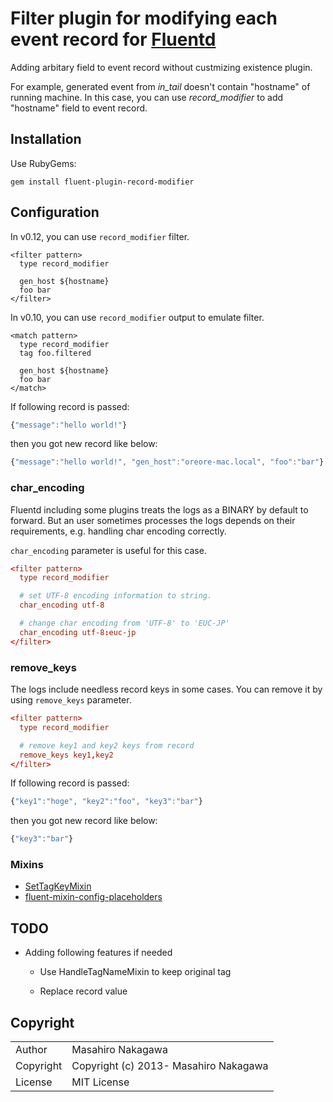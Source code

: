 # Filter plugin for modifying each event record for [Fluentd](http://fluentd.org)

Adding arbitary field to event record without custmizing existence plugin.

For example, generated event from *in_tail* doesn't contain "hostname" of running machine.
In this case, you can use *record_modifier* to add "hostname" field to event record.

## Installation

Use RubyGems:

    gem install fluent-plugin-record-modifier

## Configuration

In v0.12, you can use `record_modifier` filter.

    <filter pattern>
      type record_modifier

      gen_host ${hostname}
      foo bar
    </filter>

In v0.10, you can use `record_modifier` output to emulate filter.

    <match pattern>
      type record_modifier
      tag foo.filtered

      gen_host ${hostname}
      foo bar
    </match>

If following record is passed:

```js
{"message":"hello world!"}
```

then you got new record like below:

```js
{"message":"hello world!", "gen_host":"oreore-mac.local", "foo":"bar"}
```

### char_encoding

Fluentd including some plugins treats the logs as a BINARY by default to forward.
But an user sometimes processes the logs depends on their requirements, e.g. handling char encoding correctly.

`char_encoding` parameter is useful for this case.

```conf
<filter pattern>
  type record_modifier

  # set UTF-8 encoding information to string.
  char_encoding utf-8

  # change char encoding from 'UTF-8' to 'EUC-JP'
  char_encoding utf-8:euc-jp
</filter>
```

### remove_keys

The logs include needless record keys in some cases.
You can remove it by using `remove_keys` parameter.

```conf
<filter pattern>
  type record_modifier

  # remove key1 and key2 keys from record
  remove_keys key1,key2
</filter>
```

If following record is passed:

```js
{"key1":"hoge", "key2":"foo", "key3":"bar"}
```

then you got new record like below:

```js
{"key3":"bar"}
```

### Mixins

* [SetTagKeyMixin](https://github.com/fluent/fluentd/blob/master/lib/fluent/mixin.rb#L181)
* [fluent-mixin-config-placeholders](https://github.com/tagomoris/fluent-mixin-config-placeholders)

## TODO

* Adding following features if needed

    * Use HandleTagNameMixin to keep original tag

    * Replace record value


## Copyright

<table>
  <tr>
    <td>Author</td><td>Masahiro Nakagawa <repeatedly@gmail.com></td>
  </tr>
  <tr>
    <td>Copyright</td><td>Copyright (c) 2013- Masahiro Nakagawa</td>
  </tr>
  <tr>
    <td>License</td><td>MIT License</td>
  </tr>
</table>
